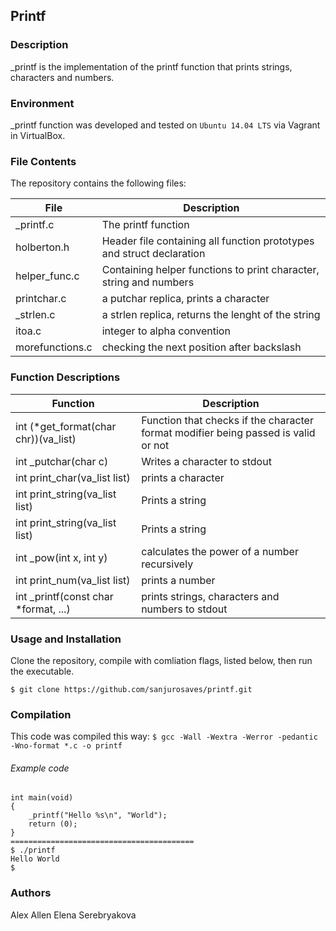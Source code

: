 ## Printf
### Description
_printf is the implementation of the printf function that prints strings, characters and numbers.

### Environment
_printf function was developed and tested on `Ubuntu 14.04 LTS` via Vagrant in VirtualBox.

### File Contents
The repository contains the following files:

|   **File**   |   **Description**   |
| -------------- | --------------------- |
| \_printf.c | The printf function |
| holberton.h   | Header file containing all function prototypes and struct declaration |
| helper_func.c | Containing helper functions to print character, string and numbers |
| printchar.c | a putchar replica, prints a character |
| _strlen.c | a strlen replica, returns the lenght of the string |
| itoa.c  | integer to alpha convention |
| morefunctions.c| checking the next position after backslash |

### Function Descriptions

| **Function** | **Description** |
| -------------- | ----------------- |
|int (*get_format(char chr))(va_list)| Function that checks if the character format modifier being passed is valid or not|
|int _putchar(char c)| Writes a character to stdout|
|int print_char(va_list list)|prints a character|
|int print_string(va_list list)|Prints a string|
|int print_string(va_list list)|Prints a string|
|int _pow(int x, int y)|calculates the power of a number recursively|
|int print_num(va_list list)|prints a number|
|int _printf(const char *format, ...)|prints strings, characters and numbers to stdout|

### Usage and Installation
Clone the repository, compile with comliation flags, listed below, then run the executable.
```
$ git clone https://github.com/sanjurosaves/printf.git
```
### Compilation
This code was compiled this way:
` $ gcc -Wall -Wextra -Werror -pedantic -Wno-format *.c -o printf `

###### Example code

```
int main(void)
{
	_printf("Hello %s\n", "World");
	return (0);
}
=========================================
$ ./printf
Hello World
$
```

### Authors

Alex Allen
Elena Serebryakova
